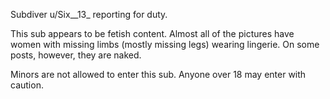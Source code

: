 Subdiver u/Six__13_ reporting for duty.

This sub appears to be fetish content. Almost all of the pictures have women with missing limbs (mostly missing legs) wearing lingerie. On some posts, however, they are naked.

Minors are not allowed to enter this sub. Anyone over 18 may enter with caution.